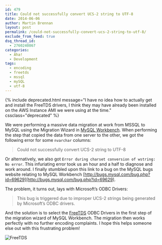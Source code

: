 ```yaml
---
id: 479
title: Could not successfully convert UCS-2 string to UTF-8
date: 2014-06-06
author: Martin Brennan
layout: post
permalink: /could-not-successfully-convert-ucs-2-string-to-utf-8/
exclude_from_feed: true
dsq_thread_id:
  - 2760240867
categories:
  - Aha!
  - Development
tags:
  - encoding
  - freetds
  - mssql
  - mySQL
  - utf-8
---
```


{% include deprecated.html message="I have no idea how to actually get and install the FreeTDS drivers, I think they may have already been installed on the AWS Instance AMI we were using at the time." cssclass="deprecated" %}

We were performing a massive data migration at work from MSSQL to MySQL using the Migration Wizard in [MySQL Workbench](http://www.mysql.com/products/workbench/). When performing the step that copied the data from one server to the other, we got the following error for some `nvarchar` columns:

> Could not successfully convert UCS-2 string to UTF-8

Or alternatively, we also got `Error during charset conversion of wstring: No error`. This infuriating error took us an hour and a half to diagnose and work around. I finally stumbled upon this link to a bug on the MySQL bugs website relating to MySQL Workbench [http://bugs.mysql.com/bug.php?id=69629](http://bugs.mysql.com/bug.php?id=69629).

The problem, it turns out, lays with Microsoft’s ODBC Drivers:

> This bug is triggered due to improper UCS-2 strings being generated by Microsoft’s ODBC drivers.

And the solution is to select the [FreeTDS](http://www.freetds.org/) ODBC Drivers in the first step of the migration wizard of MySQL Workbench. The migration then works perfectly with no further encoding complaints. I hope this helps someone else out with this frustrating problem!

![FreeTDS](/images/freetds.png)
